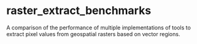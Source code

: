 # raster_extract_benchmarks
A comparison of the performance of multiple implementations of tools to extract pixel values from geospatial rasters based on vector regions.
